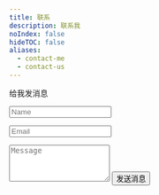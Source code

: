 ```yaml
---
title: 联系
description: 联系我
noIndex: false
hideTOC: false
aliases:
  - contact-me
  - contact-us
---
```

给我发消息

<form   
  name="contact"   
  method="POST"   
  data-netlify="true"   
  netlify-honeypot="bot-field"
  action="/thank-you"  
  class="form-sleek"  
>  
  <!-- Hidden honeypot field for spam protection -->  
  <input type="hidden" name="bot-field" />  
    
  <!-- Hidden form name field (required for Netlify) -->  
  <input type="hidden" name="form-name" value="contact" />  
    
  <input   
    type="text"   
    id="name"   
    name="name"   
    required   
    class="w-full"   
    placeholder="Name"  
  />  
    
  <input   
    type="email"   
    id="email"   
    name="email"   
    required   
    class="w-full"   
    placeholder="Email"  
  />  
    
  <textarea   
    id="message"   
    name="message"   
    rows="4"   
    required   
    class="w-full"   
    placeholder="Message"  
  ></textarea>  
    
  <button type="submit" class="btn btn-primary w-full">  
     发送消息
  </button>  
</form>

